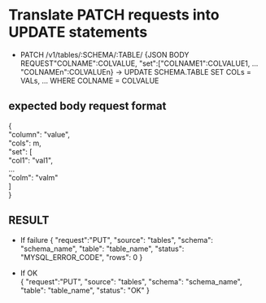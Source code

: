 # Translate PATCH requests into UPDATE statements
* PATCH /v1/tables/:SCHEMA/:TABLE/ {JSON BODY REQUEST"COLNAME":COLVALUE, "set":["COLNAME1":COLVALUE1, ... "COLNAMEn":COLVALUEn}  → UPDATE SCHEMA.TABLE SET COLs = VALs, ... WHERE COLNAME = COLVALUE

## expected body request format
{  
"column": "value",  
"cols": m,  
"set": [  
"col1": "val1",  
...  
"colm": "valm"  
]  
}  

## RESULT  
* If failure
{
  "request":"PUT",
  "source": "tables",
  "schema": "schema_name",
  "table": "table_name",
  "status": "MYSQL_ERROR_CODE",
  "rows": 0
} 

* If OK  
{
  "request":"PUT",
  "source": "tables",
  "schema": "schema_name",
  "table": "table_name",
  "status": "OK"
}
